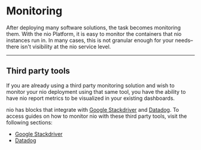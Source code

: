 # Monitoring

After deploying many software solutions, the task becomes monitoring them. With the nio Platform, it is easy to monitor the containers that nio instances run in. In many cases, this is not granular enough for your needs–there isn't visibility at the nio service level.

---

## Third party tools

If you are already using a third party monitoring solution and wish to monitor your nio deployment using that same tool, you have the ability to have nio report metrics to be visualized in your existing dashboards.

nio has blocks that integrate with [Google Stackdriver](https://cloud.google.com/stackdriver/) and [Datadog](https://www.datadoghq.com/). To access guides on how to monitor nio with these third party tools, visit the following sections:

* [Google Stackdriver](/monitoring/stackdriver.md)
* [Datadog](/monitoring/datadog.md)
